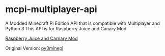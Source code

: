 # mcpi-multiplayer-api

A Modded Minecraft Pi Edition API that is compatible with Multiplayer and Python 3
This API is for Raspberry Juice and Canary Mod

[Raspberry Juice and Carnary Mod](http://www.stuffaboutcode.com/2014/10/minecraft-raspberryjuice-and-canarymod.html)

Original Version:
[py3minepi](https://github.com/py3minepi/py3minepi)
